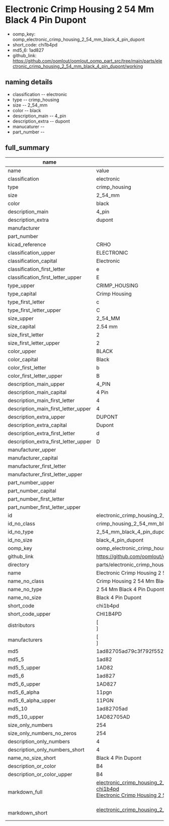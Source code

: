 # Electronic Crimp Housing 2 54 Mm Black 4 Pin Dupont

  
* oomp_key: oomp_electronic_crimp_housing_2_54_mm_black_4_pin_dupont 
* short_code: chi1b4pd
* md5_6: 1ad827  
* github_link: https://github.com/oomlout/oomlout_oomp_part_src/tree/main/parts/electronic_crimp_housing_2_54_mm_black_4_pin_dupont/working  
## naming details
* classification -- electronic
* type -- crimp_housing
* size -- 2_54_mm
* color -- black
* description_main -- 4_pin
* description_extra -- dupont
* manucaturer -- 
* part_number -- 





## full_summary
| name | value | 
| --- | --- | 
| name | value | 
| classification | electronic | 
| type | crimp_housing | 
| size | 2_54_mm | 
| color | black | 
| description_main | 4_pin | 
| description_extra | dupont | 
| manufacturer |  | 
| part_number |  | 
| kicad_reference | CRHO | 
| classification_upper | ELECTRONIC | 
| classification_capital | Electronic | 
| classification_first_letter | e | 
| classification_first_letter_upper | E | 
| type_upper | CRIMP_HOUSING | 
| type_capital | Crimp Housing | 
| type_first_letter | c | 
| type_first_letter_upper | C | 
| size_upper | 2_54_MM | 
| size_capital | 2.54 mm | 
| size_first_letter | 2 | 
| size_first_letter_upper | 2 | 
| color_upper | BLACK | 
| color_capital | Black | 
| color_first_letter | b | 
| color_first_letter_upper | B | 
| description_main_upper | 4_PIN | 
| description_main_capital | 4 Pin | 
| description_main_first_letter | 4 | 
| description_main_first_letter_upper | 4 | 
| description_extra_upper | DUPONT | 
| description_extra_capital | Dupont | 
| description_extra_first_letter | d | 
| description_extra_first_letter_upper | D | 
| manufacturer_upper |  | 
| manufacturer_capital |  | 
| manufacturer_first_letter |  | 
| manufacturer_first_letter_upper |  | 
| part_number_upper |  | 
| part_number_capital |  | 
| part_number_first_letter |  | 
| part_number_first_letter_upper |  | 
| id | electronic_crimp_housing_2_54_mm_black_4_pin_dupont | 
| id_no_class | crimp_housing_2_54_mm_black_4_pin_dupont | 
| id_no_type | 2_54_mm_black_4_pin_dupont | 
| id_no_size | black_4_pin_dupont | 
| oomp_key | oomp_electronic_crimp_housing_2_54_mm_black_4_pin_dupont | 
| github_link | https://github.com/oomlout/oomlout_oomp_part_src/tree/main/parts/electronic_crimp_housing_2_54_mm_black_4_pin_dupont/working | 
| directory | parts/electronic_crimp_housing_2_54_mm_black_4_pin_dupont | 
| name | Electronic Crimp Housing 2 54 Mm Black 4 Pin Dupont | 
| name_no_class | Crimp Housing 2 54 Mm Black 4 Pin Dupont | 
| name_no_type | 2 54 Mm Black 4 Pin Dupont | 
| name_no_size | Black 4 Pin Dupont | 
| short_code | chi1b4pd | 
| short_code_upper | CHI1B4PD | 
| distributors | [<br>] | 
| manufacturers | [<br>] | 
| md5 | 1ad82705ad79c3f792f552e23e089e38 | 
| md5_5 | 1ad82 | 
| md5_5_upper | 1AD82 | 
| md5_6 | 1ad827 | 
| md5_6_upper | 1AD827 | 
| md5_6_alpha | 11pgn | 
| md5_6_alpha_upper | 11PGN | 
| md5_10 | 1ad82705ad | 
| md5_10_upper | 1AD82705AD | 
| size_only_numbers | 254 | 
| size_only_numbers_no_zeros | 254 | 
| description_only_numbers | 4 | 
| description_only_numbers_short | 4 | 
| name_no_size_short | Black 4 Pin Dupont | 
| description_or_color | B4 | 
| description_or_color_upper | B4 | 
| markdown_full | [electronic_crimp_housing_2_54_mm_black_4_pin_dupont](https://github.com/oomlout/oomlout_oomp_part_src/tree/main/parts/electronic_crimp_housing_2_54_mm_black_4_pin_dupont/working)<br>[chi1b4pd](https://github.com/oomlout/oomlout_oomp_part_src/tree/main/parts/electronic_crimp_housing_2_54_mm_black_4_pin_dupont/working)<br>[Electronic Crimp Housing 2 54 Mm Black 4 Pin Dupont](https://github.com/oomlout/oomlout_oomp_part_src/tree/main/parts/electronic_crimp_housing_2_54_mm_black_4_pin_dupont/working)<br><br> | 
| markdown_short | [electronic_crimp_housing_2_54_mm_black_4_pin_dupont](https://github.com/oomlout/oomlout_oomp_part_src/tree/main/parts/electronic_crimp_housing_2_54_mm_black_4_pin_dupont/working)<br><br> | 
